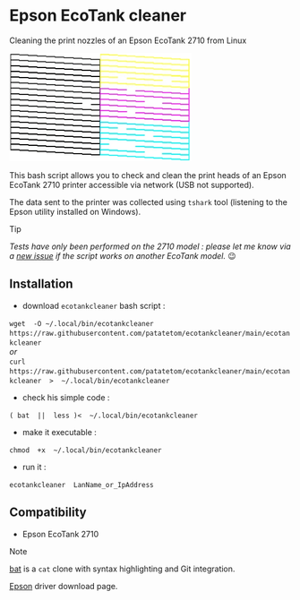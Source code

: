 # Epson EcoTank cleaner

Cleaning the print nozzles of an Epson EcoTank 2710 from Linux

![BK YMC pattern](pattern.webp)

This bash script allows you to check and clean the print heads of an Epson EcoTank 2710 printer accessible via network (USB not supported).

The data sent to the printer was collected using `tshark` tool (listening to the Epson utility installed on Windows).

> [!TIP]
> _Tests have only been performed on the 2710 model : please let me know via a [new issue](https://github.com/patatetom/ecotankcleaner/issues/new/choose) if the script works on another EcoTank model._ 😉



## Installation

- download `ecotankcleaner` bash script :

`wget  -O ~/.local/bin/ecotankcleaner  https://raw.githubusercontent.com/patatetom/ecotankcleaner/main/ecotankcleaner`<br/>
_or_<br/>
`curl  https://raw.githubusercontent.com/patatetom/ecotankcleaner/main/ecotankcleaner  >  ~/.local/bin/ecotankcleaner`

- check his simple code :

`( bat  ||  less )<  ~/.local/bin/ecotankcleaner`

- make it executable :

`chmod  +x  ~/.local/bin/ecotankcleaner`

- run it :

`ecotankcleaner  LanName_or_IpAddress`



## Compatibility

- Epson EcoTank 2710



> [!NOTE]
> 
> [bat](https://github.com/sharkdp/bat) is a `cat` clone with syntax highlighting and Git integration.
> 
> [Epson](https://download.ebz.epson.net/dsc/search/01/search/) driver download page.
